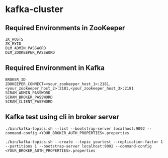 # kafka-cluster
## Required Environments in ZooKeeper
```
ZK_HOSTS
ZK_MYID
DLM_ADMIN_PASSWORD
DLM_ZOOKEEPER_PASSWORD
```
## Required Environment in Kafka
```
BROKER_ID
ZOOKEEPER_CONNECT=<your_zookeeper_host_1>:2181,<your_zookeeper_host_2>:2181,<your_zookeeper_host_3>:2181
SCRAM_ADMIN_PASSWORD
SCRAM_BROKER_PASSWORD
SCRAM_CLIENT_PASSWORD
```
## Kafka test using cli in broker server
```
./bin/kafka-topics.sh --list --bootstrap-server localhost:9092 --command-config <YOUR_BROKER_AUTH_PROPERTIES>.properties
```
```
./bin/kafka-topics.sh --create --topic yourtest --replication-factor 1 --partitions 1 --bootstrap-server localhost:9092 --command-config <YOUR_BROKER_AUTH_PROPERTIES>.properties
```
